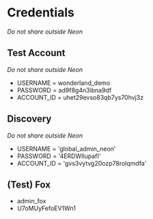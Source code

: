 # Credentials

*Do not share outside Neon*

## Test Account

*Do not share outside Neon*

- USERNAME = wonderland_demo
- PASSWORD = ad9f8g4n3ibna9df
- ACCOUNT_ID = uhet29evso83qb7ys70hvj3z

## Discovery

*Do not share outside Neon*

- USERNAME = 'global_admin_neon'
- PASSWORD = '4ERDWIlupafI'
- ACCOUNT_ID = 'gvs3vytvg20ozp78rolqmdfa'

## (Test) Fox

- admin_fox
- U7oMUyFefoEV1Wn1
